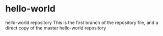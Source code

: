 # hello-world
hello-world repository
This is the first branch of the repository file, and a direct copy of the master hello-world repository
